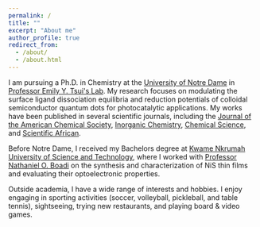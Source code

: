 ```yaml
---
permalink: /
title: ""
excerpt: "About me"
author_profile: true
redirect_from: 
  - /about/
  - /about.html
---
```


I am pursuing a Ph.D. in Chemistry at the [University of Notre Dame](https://www.nd.edu/) in [Professor Emily Y. Tsui's Lab](https://tsuilab.nd.edu/research/). My research focuses on modulating the surface ligand dissociation equilibria and reduction potentials of colloidal semiconductor quantum dots for photocatalytic applications. My works have been published in several scientific journals, including the [Journal of the American Chemical Society](https://pubs.acs.org/doi/abs/10.1021/jacs.5c05413), [Inorganic Chemistry](https://pubs.acs.org/doi/abs/10.1021/acs.inorgchem.4c03534), [Chemical Science](https://pubs.rsc.org/en/content/articlehtml/2023/sc/d3sc04724e), and [Scientific African](https://www.sciencedirect.com/science/article/pii/S2468227621001502).

Before Notre Dame, I received my Bachelors degree at [Kwame Nkrumah University of Science and Technology](https://www.knust.edu.gh/), where I worked with [Professor Nathaniel O. Boadi](https://webapps.knust.edu.gh/staff/dirsearch/profile/summary/2aea1b1b19bd.html) on the synthesis and characterization of NiS thin films and evaluating their optoelectronic properties.

Outside academia, I have a wide range of interests and hobbies. I enjoy engaging in sporting activities (soccer, volleyball, pickleball, and table tennis), sightseeing, trying new restaurants, and playing board & video games. 

